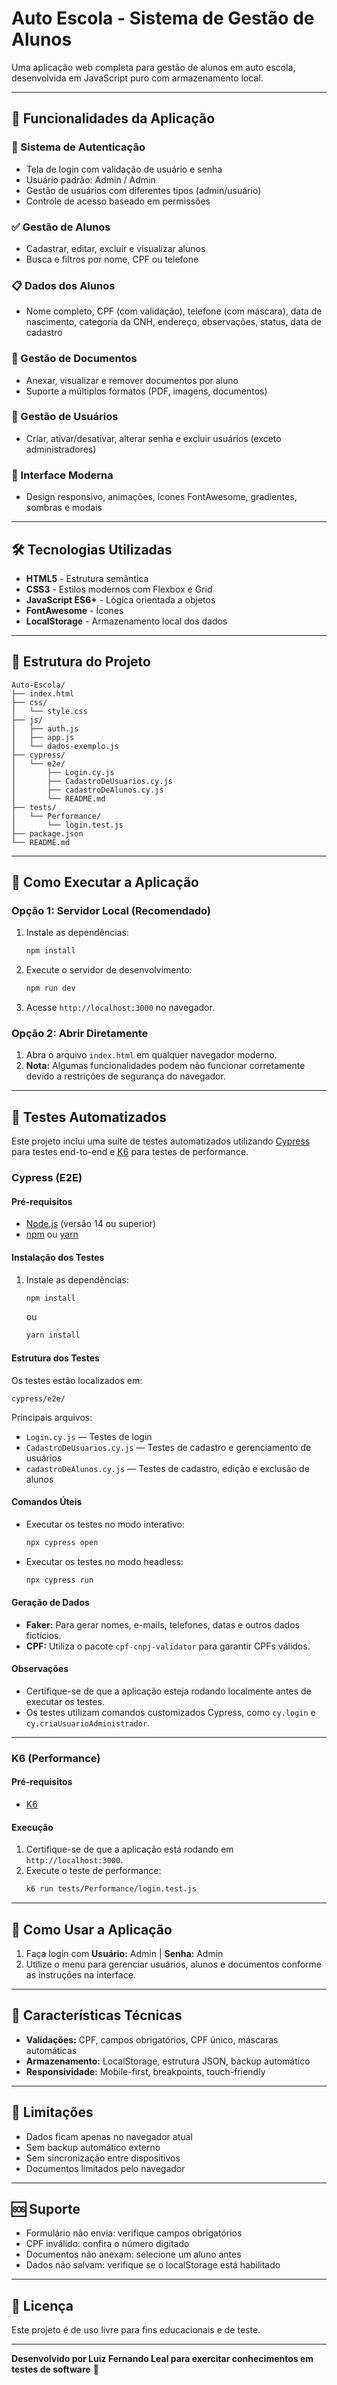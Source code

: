 # Auto Escola - Sistema de Gestão de Alunos

Uma aplicação web completa para gestão de alunos em auto escola, desenvolvida em JavaScript puro com armazenamento local.

---

## 🚀 Funcionalidades da Aplicação

### 🔐 Sistema de Autenticação
- Tela de login com validação de usuário e senha
- Usuário padrão: Admin / Admin
- Gestão de usuários com diferentes tipos (admin/usuário)
- Controle de acesso baseado em permissões

### ✅ Gestão de Alunos
- Cadastrar, editar, excluir e visualizar alunos
- Busca e filtros por nome, CPF ou telefone

### 📋 Dados dos Alunos
- Nome completo, CPF (com validação), telefone (com máscara), data de nascimento, categoria da CNH, endereço, observações, status, data de cadastro

### 📎 Gestão de Documentos
- Anexar, visualizar e remover documentos por aluno
- Suporte a múltiplos formatos (PDF, imagens, documentos)

### 👥 Gestão de Usuários
- Criar, ativar/desativar, alterar senha e excluir usuários (exceto administradores)

### 🎨 Interface Moderna
- Design responsivo, animações, ícones FontAwesome, gradientes, sombras e modais

---

## 🛠️ Tecnologias Utilizadas

- **HTML5** - Estrutura semântica
- **CSS3** - Estilos modernos com Flexbox e Grid
- **JavaScript ES6+** - Lógica orientada a objetos
- **FontAwesome** - Ícones
- **LocalStorage** - Armazenamento local dos dados

---

## 📁 Estrutura do Projeto

```
Auto-Escola/
├── index.html
├── css/
│   └── style.css
├── js/
│   ├── auth.js
│   ├── app.js
│   └── dados-exemplo.js
├── cypress/
│   └── e2e/
│       ├── Login.cy.js
│       ├── CadastroDeUsuarios.cy.js
│       ├── cadastroDeAlunos.cy.js
│       └── README.md
├── tests/
│   └── Performance/
│       └── login.test.js
├── package.json
└── README.md
```

---

## 🚀 Como Executar a Aplicação

### Opção 1: Servidor Local (Recomendado)
1. Instale as dependências:
   ```sh
   npm install
   ```
2. Execute o servidor de desenvolvimento:
   ```sh
   npm run dev
   ```
3. Acesse `http://localhost:3000` no navegador.

### Opção 2: Abrir Diretamente
1. Abra o arquivo `index.html` em qualquer navegador moderno.
2. **Nota:** Algumas funcionalidades podem não funcionar corretamente devido a restrições de segurança do navegador.

---

## 🧪 Testes Automatizados

Este projeto inclui uma suíte de testes automatizados utilizando [Cypress](https://www.cypress.io/) para testes end-to-end e [K6](https://k6.io/) para testes de performance.

### Cypress (E2E)

#### Pré-requisitos

- [Node.js](https://nodejs.org/) (versão 14 ou superior)
- [npm](https://www.npmjs.com/) ou [yarn](https://yarnpkg.com/)

#### Instalação dos Testes

1. Instale as dependências:
   ```sh
   npm install
   ```
   ou
   ```sh
   yarn install
   ```

#### Estrutura dos Testes

Os testes estão localizados em:
```
cypress/e2e/
```
Principais arquivos:
- `Login.cy.js` — Testes de login
- `CadastroDeUsuarios.cy.js` — Testes de cadastro e gerenciamento de usuários
- `cadastroDeAlunos.cy.js` — Testes de cadastro, edição e exclusão de alunos

#### Comandos Úteis

- Executar os testes no modo interativo:
  ```sh
  npx cypress open
  ```
- Executar os testes no modo headless:
  ```sh
  npx cypress run
  ```

#### Geração de Dados

- **Faker:** Para gerar nomes, e-mails, telefones, datas e outros dados fictícios.
- **CPF:** Utiliza o pacote `cpf-cnpj-validator` para garantir CPFs válidos.

#### Observações

- Certifique-se de que a aplicação esteja rodando localmente antes de executar os testes.
- Os testes utilizam comandos customizados Cypress, como `cy.login` e `cy.criaUsuarioAdministrador`.

---

### K6 (Performance)

#### Pré-requisitos

- [K6](https://k6.io/docs/getting-started/installation/)

#### Execução

1. Certifique-se de que a aplicação está rodando em `http://localhost:3000`.
2. Execute o teste de performance:
   ```sh
   k6 run tests/Performance/login.test.js
   ```

---

## 📱 Como Usar a Aplicação

1. Faça login com **Usuário:** Admin | **Senha:** Admin
2. Utilize o menu para gerenciar usuários, alunos e documentos conforme as instruções na interface.

---

## 🔧 Características Técnicas

- **Validações:** CPF, campos obrigatórios, CPF único, máscaras automáticas
- **Armazenamento:** LocalStorage, estrutura JSON, backup automático
- **Responsividade:** Mobile-first, breakpoints, touch-friendly

---

## 🚨 Limitações

- Dados ficam apenas no navegador atual
- Sem backup automático externo
- Sem sincronização entre dispositivos
- Documentos limitados pelo navegador

---

## 🆘 Suporte

- Formulário não envia: verifique campos obrigatórios
- CPF inválido: confira o número digitado
- Documentos não anexam: selecione um aluno antes
- Dados não salvam: verifique se o localStorage está habilitado

---

## 📝 Licença

Este projeto é de uso livre para fins educacionais e de teste.

---

**Desenvolvido por Luiz Fernando Leal para exercitar conhecimentos em testes de software** 🧪